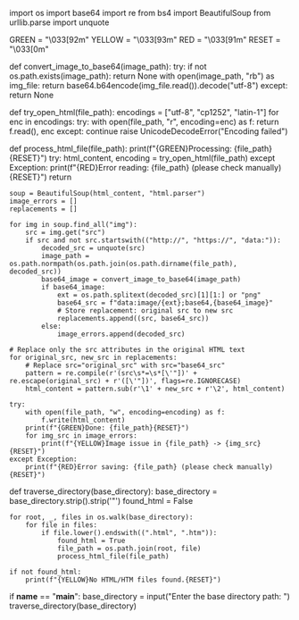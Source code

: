 import os
import base64
import re
from bs4 import BeautifulSoup
from urllib.parse import unquote

GREEN = "\033[92m"
YELLOW = "\033[93m"
RED = "\033[91m"
RESET = "\033[0m"

def convert_image_to_base64(image_path):
    try:
        if not os.path.exists(image_path):
            return None
        with open(image_path, "rb") as img_file:
            return base64.b64encode(img_file.read()).decode("utf-8")
    except:
        return None

def try_open_html(file_path):
    encodings = ["utf-8", "cp1252", "latin-1"]
    for enc in encodings:
        try:
            with open(file_path, "r", encoding=enc) as f:
                return f.read(), enc
        except:
            continue
    raise UnicodeDecodeError("Encoding failed")

def process_html_file(file_path):
    print(f"{GREEN}Processing: {file_path}{RESET}")
    try:
        html_content, encoding = try_open_html(file_path)
    except Exception:
        print(f"{RED}Error reading: {file_path} (please check manually){RESET}")
        return

    soup = BeautifulSoup(html_content, "html.parser")
    image_errors = []
    replacements = []

    for img in soup.find_all("img"):
        src = img.get("src")
        if src and not src.startswith(("http://", "https://", "data:")):
            decoded_src = unquote(src)
            image_path = os.path.normpath(os.path.join(os.path.dirname(file_path), decoded_src))
            base64_image = convert_image_to_base64(image_path)
            if base64_image:
                ext = os.path.splitext(decoded_src)[1][1:] or "png"
                base64_src = f"data:image/{ext};base64,{base64_image}"
                # Store replacement: original src to new src
                replacements.append((src, base64_src))
            else:
                image_errors.append(decoded_src)

    # Replace only the src attributes in the original HTML text
    for original_src, new_src in replacements:
        # Replace src="original_src" with src="base64_src"
        pattern = re.compile(r'(src\s*=\s*[\'"])' + re.escape(original_src) + r'([\'"])', flags=re.IGNORECASE)
        html_content = pattern.sub(r'\1' + new_src + r'\2', html_content)

    try:
        with open(file_path, "w", encoding=encoding) as f:
            f.write(html_content)
        print(f"{GREEN}Done: {file_path}{RESET}")
        for img_src in image_errors:
            print(f"{YELLOW}Image issue in {file_path} -> {img_src}{RESET}")
    except Exception:
        print(f"{RED}Error saving: {file_path} (please check manually){RESET}")

def traverse_directory(base_directory):
    base_directory = base_directory.strip().strip('"')
    found_html = False

    for root, _, files in os.walk(base_directory):
        for file in files:
            if file.lower().endswith((".html", ".htm")):
                found_html = True
                file_path = os.path.join(root, file)
                process_html_file(file_path)

    if not found_html:
        print(f"{YELLOW}No HTML/HTM files found.{RESET}")

if __name__ == "__main__":
    base_directory = input("Enter the base directory path: ")
    traverse_directory(base_directory)